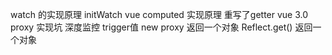 watch 的实现原理 initWatch
vue computed 实现原理 重写了getter
vue 3.0 proxy 实现坑 
  深度监控  trigger值
new proxy 返回一个对象  Reflect.get() 返回一个对象